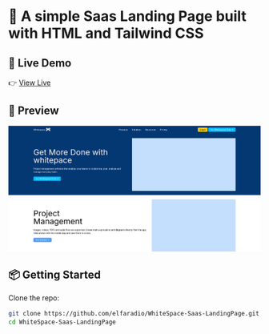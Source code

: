 # 🚀 A simple Saas Landing Page built with HTML and Tailwind CSS


## 🔗 Live Demo
👉 [View Live](https://elfaradio.github.io/WhiteSpace-Saas-LandingPage/)

## 📸 Preview
![Project Preview](Preview/1.png)



## 📦 Getting Started

Clone the repo:
```bash
git clone https://github.com/elfaradio/WhiteSpace-Saas-LandingPage.git
cd WhiteSpace-Saas-LandingPage
